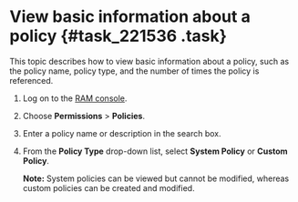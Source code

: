 # View basic information about a policy {#task_221536 .task}

This topic describes how to view basic information about a policy, such as the policy name, policy type, and the number of times the policy is referenced.

1.  Log on to the [RAM console](https://partners-intl.console.aliyun.com/#/ram).
2.  Choose **Permissions** \> **Policies**.
3.  Enter a policy name or description in the search box.
4.  From the **Policy Type** drop-down list, select **System Policy** or **Custom Policy**. 

    **Note:** System policies can be viewed but cannot be modified, whereas custom policies can be created and modified.


